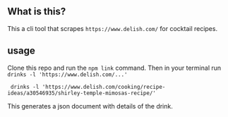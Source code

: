 ## What is this?
This a cli tool that scrapes `https://www.delish.com/` for cocktail recipes.

## usage
Clone this repo and run the `npm link` command. Then in your terminal run `drinks -l 'https://www.delish.com/...'`

```
 drinks -l 'https://www.delish.com/cooking/recipe-ideas/a30546935/shirley-temple-mimosas-recipe/'

```

This generates a json document with details of the drink.


